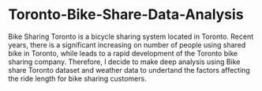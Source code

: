 # Toronto-Bike-Share-Data-Analysis
Bike Sharing Toronto is a bicycle sharing system located in Toronto. Recent years, there is a significant increasing on number of people using shared bike in Toronto, while leads to a rapid development of the Toronto bike sharing company. Therefore, I decide to make deep analysis using Bike share Toronto dataset and weather data to undertand the factors affecting the ride length for bike sharing customers.
